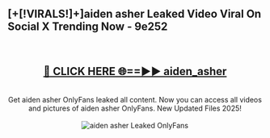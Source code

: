 <h2>[+[!VIRALS!]+]aiden asher Leaked Video Viral On Social X Trending Now - 9e252</h2>
<br>
<div align="center">
<h2><a href="https://libra.edu.pl?aiden_asher" rel="nofollow">🔴 CLICK HERE 🌐==►► aiden_asher</a></h2>
<br>
Get aiden asher OnlyFans leaked all content. Now you can access all videos and pictures of aiden asher OnlyFans. New Updated Files 2025!
<br>
<br>
<a href="https://libra.edu.pl?aiden_asher" rel="nofollow" data-target="animated-image.originalLink"><img src="https://i.ibb.co.com/WyWwxjT/player-gif2.gif" alt="aiden asher Leaked OnlyFans" style="max-width: 100%; display: inline-block;" data-target="animated-image.originalImage"></a>
</div>
<br>